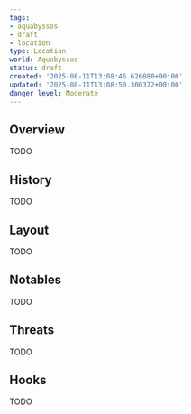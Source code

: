 ```yaml
---
tags:
- aquabyssos
- draft
- location
type: Location
world: Aquabyssos
status: draft
created: '2025-08-11T13:08:46.626080+00:00'
updated: '2025-08-11T13:08:50.300372+00:00'
danger_level: Moderate
---
```



## Overview

TODO
## History

TODO
## Layout

TODO
## Notables

TODO
## Threats

TODO
## Hooks

TODO
